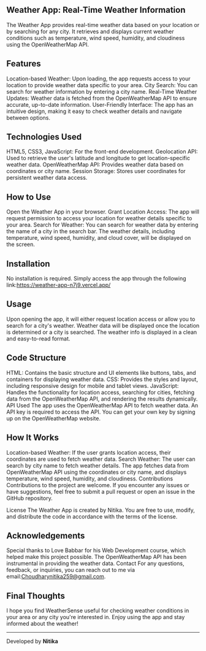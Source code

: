 ## Weather App: Real-Time Weather Information
The Weather App provides real-time weather data based on your location or by searching for any city. It retrieves and displays current weather conditions such as temperature, wind speed, humidity, and cloudiness using the OpenWeatherMap API.



## Features
Location-based Weather: Upon loading, the app requests access to your location to provide weather data specific to your area.
City Search: You can search for weather information by entering a city name.
Real-Time Weather Updates: Weather data is fetched from the OpenWeatherMap API to ensure accurate, up-to-date information.
User-Friendly Interface: The app has an intuitive design, making it easy to check weather details and navigate between options.
## Technologies Used
HTML5, CSS3, JavaScript: For the front-end development.
Geolocation API: Used to retrieve the user's latitude and longitude to get location-specific weather data.
OpenWeatherMap API: Provides weather data based on coordinates or city name.
Session Storage: Stores user coordinates for persistent weather data access.
## How to Use
Open the Weather App in your browser.
Grant Location Access: The app will request permission to access your location for weather details specific to your area.
Search for Weather: You can search for weather data by entering the name of a city in the search bar.
The weather details, including temperature, wind speed, humidity, and cloud cover, will be displayed on the screen.
 ## Installation
No installation is required. Simply access the app through the following link:https://weather-app-n7j9.vercel.app/



## Usage
Upon opening the app, it will either request location access or allow you to search for a city's weather.
Weather data will be displayed once the location is determined or a city is searched.
The weather info is displayed in a clean and easy-to-read format.

## Code Structure
HTML: Contains the basic structure and UI elements like buttons, tabs, and containers for displaying weather data.
CSS: Provides the styles and layout, including responsive design for mobile and tablet views.
JavaScript: Handles the functionality for location access, searching for cities, fetching data from the OpenWeatherMap API, and rendering the results dynamically.
API Used
The app uses the OpenWeatherMap API to fetch weather data. An API key is required to access the API. You can get your own key by signing up on the OpenWeatherMap website.

## How It Works
Location-based Weather: If the user grants location access, their coordinates are used to fetch weather data.
Search Weather: The user can search by city name to fetch weather details.
The app fetches data from OpenWeatherMap API using the coordinates or city name, and displays temperature, wind speed, humidity, and cloudiness.
Contributions
Contributions to the project are welcome. If you encounter any issues or have suggestions, feel free to submit a pull request or open an issue in the GitHub repository.

License
The Weather App is created by Nitika. You are free to use, modify, and distribute the code in accordance with the terms of the license.

## Acknowledgements
Special thanks to Love Babbar for his Web Development course, which helped make this project possible.
The OpenWeatherMap API has been instrumental in providing the weather data.
Contact
For any questions, feedback, or inquiries, you can reach out to me via email:Choudharynitika259@gmail.com.
## Final Thoughts

I hope you find WeatherSense useful for checking weather conditions in your area or any city you're interested in. Enjoy using the app and stay informed about the weather!

---
Developed by **Nitika**
